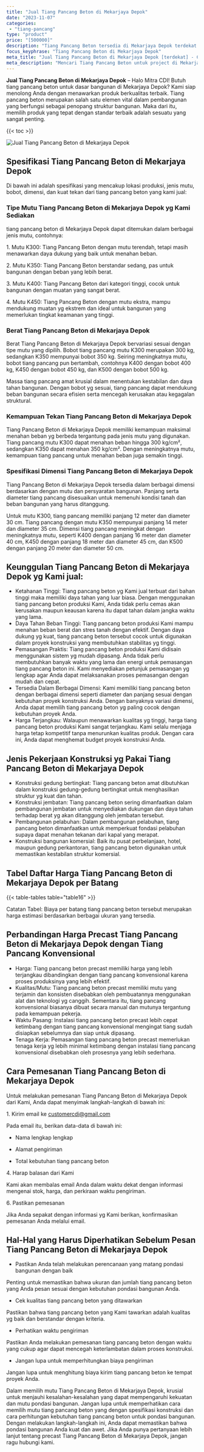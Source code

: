 ```yaml
---
title: "Jual Tiang Pancang Beton di Mekarjaya Depok"
date: "2023-11-07"
categories:
 - "tiang-pancang"
type: "product"
price: "[500000]"
description: "Tiang Pancang Beton tersedia di Mekarjaya Depok terdekat. Tiang Pancang Beton ini umumnya digunakan dalam pekerjaan pembangunan sebagai fondasi yang tahan lama dan berkualitas tinggi. Hubungi kami untuk mendapatkan lebih lanjut."
focus_keyphrase: "Tiang Pancang Beton di Mekarjaya Depok"
meta_title: "Jual Tiang Pancang Beton di Mekarjaya Depok [terdekat] - CDI"
meta_description: "Mencari Tiang Pancang Beton untuk project di Mekarjaya Depok? Kami menawarkan Tiang Pancang Beton yang berkualitas untuk pembangunan. Segera dapatkan harga terbaik sekarang."
---
```


**Jual Tiang Pancang Beton di Mekarjaya Depok** – Halo Mitra CDI! Butuh tiang pancang beton untuk dasar bangunan di Mekarjaya Depok? Kami siap menolong Anda dengan menawarkan produk berkualitas terbaik. Tiang pancang beton merupakan salah satu elemen vital dalam pembangunan yang berfungsi sebagai penopang struktur bangunan. Maka dari itu, memilih produk yang tepat dengan standar terbaik adalah sesuatu yang sangat penting.

{{< toc >}}

![Jual Tiang Pancang Beton di Mekarjaya Depok](/images/tiang-pancang/tiang-pancang-08.jpg)

## Spesifikasi Tiang Pancang Beton di Mekarjaya Depok

Di bawah ini adalah spesifikasi yang mencakup lokasi produksi, jenis mutu, bobot, dimensi, dan kuat tekan dari tiang pancang beton yang kami jual:

### Tipe Mutu Tiang Pancang Beton di Mekarjaya Depok yg Kami Sediakan

tiang pancang beton di Mekarjaya Depok dapat ditemukan dalam berbagai jenis mutu, contohnya:

1\. Mutu K300: Tiang Pancang Beton dengan mutu terendah, tetapi masih menawarkan daya dukung yang baik untuk menahan beban.

2\. Mutu K350: Tiang Pancang Beton berstandar sedang, pas untuk bangunan dengan beban yang lebih berat.

3\. Mutu K400: Tiang Pancang Beton dari kategori tinggi, cocok untuk bangunan dengan muatan yang sangat berat.

4\. Mutu K450: Tiang Pancang Beton dengan mutu ekstra, mampu mendukung muatan yg ekstrem dan ideal untuk bangunan yang memerlukan tingkat keamanan yang tinggi.

### Berat Tiang Pancang Beton di Mekarjaya Depok

Berat Tiang Pancang Beton di Mekarjaya Depok bervariasi sesuai dengan tipe mutu yang dipilih. Bobot tiang pancang mutu K300 merupakan 300 kg, sedangkan K350 mempunyai bobot 350 kg. Seiring meningkatnya mutu, bobot tiang pancang pun bertambah, contohnya K400 dengan bobot 400 kg, K450 dengan bobot 450 kg, dan K500 dengan bobot 500 kg.

Massa tiang pancang amat krusial dalam menentukan kestabilan dan daya tahan bangunan. Dengan bobot yg sesuai, tiang pancang dapat mendukung beban bangunan secara efisien serta mencegah kerusakan atau kegagalan struktural.

### Kemampuan Tekan Tiang Pancang Beton di Mekarjaya Depok

Tiang Pancang Beton di Mekarjaya Depok memiliki kemampuan maksimal menahan beban yg berbeda tergantung pada jenis mutu yang digunakan. Tiang pancang mutu K300 dapat menahan beban hingga 300 kg/cm², sedangkan K350 dapat menahan 350 kg/cm². Dengan meningkatnya mutu, kemampuan tiang pancang untuk menahan beban juga semakin tinggi.

### Spesifikasi Dimensi Tiang Pancang Beton di Mekarjaya Depok

Tiang Pancang Beton di Mekarjaya Depok tersedia dalam berbagai dimensi berdasarkan dengan mutu dan persyaratan bangunan. Panjang serta diameter tiang pancang disesuaikan untuk memenuhi kondisi tanah dan beban bangunan yang harus ditanggung.

Untuk mutu K300, tiang pancang memiliki panjang 12 meter dan diameter 30 cm. Tiang pancang dengan mutu K350 mempunyai panjang 14 meter dan diameter 35 cm. Dimensi tiang pancang meningkat dengan meningkatnya mutu, seperti K400 dengan panjang 16 meter dan diameter 40 cm, K450 dengan panjang 18 meter dan diameter 45 cm, dan K500 dengan panjang 20 meter dan diameter 50 cm.

## Keunggulan Tiang Pancang Beton di Mekarjaya Depok yg Kami jual:

*   Ketahanan Tinggi: Tiang pancang beton yg Kami jual terbuat dari bahan tinggi maka memiliki daya tahan yang luar biasa. Dengan menggunakan tiang pancang beton produksi Kami, Anda tidak perlu cemas akan kerusakan maupun keausan karena itu dapat tahan dalam jangka waktu yang lama.
*   Daya Tahan Beban Tinggi: Tiang pancang beton produksi Kami mampu menahan beban berat dan stres tanah dengan efektif. Dengan daya dukung yg kuat, tiang pancang beton tersebut cocok untuk digunakan dalam proyek konstruksi yang membutuhkan stabilitas yg tinggi.
*   Pemasangan Praktis: Tiang pancang beton produksi Kami didisain menggunakan sistem yg mudah dipasang. Anda tidak perlu membutuhkan banyak waktu yang lama dan energi untuk pemasangan tiang pancang beton ini. Kami menyediakan petunjuk pemasangan yg lengkap agar Anda dapat melaksanakan proses pemasangan dengan mudah dan cepat.
*   Tersedia Dalam Berbagai Dimensi: Kami memiliki tiang pancang beton dengan berbagai dimensi seperti diameter dan panjang sesuai dengan kebutuhan proyek konstruksi Anda. Dengan banyaknya variasi dimensi, Anda dapat memilih tiang pancang beton yg paling cocok dengan kebutuhan proyek Anda.
*   Harga Terjangkau: Walaupun menawarkan kualitas yg tinggi, harga tiang pancang beton produksi Kami sangat terjangkau. Kami selalu menjaga harga tetap kompetitif tanpa menurunkan kualitas produk. Dengan cara ini, Anda dapat menghemat budget proyek konstruksi Anda.

## Jenis Pekerjaan Konstruksi yg Pakai Tiang Pancang Beton di Mekarjaya Depok

*   Konstruksi gedung bertingkat: Tiang pancang beton amat dibutuhkan dalam konstruksi gedung-gedung bertingkat untuk menghasilkan struktur yg kuat dan tahan.
*   Konstruksi jembatan: Tiang pancang beton sering dimanfaatkan dalam pembangunan jembatan untuk menyediakan dukungan dan daya tahan terhadap berat yg akan ditanggung oleh jembatan tersebut.
*   Pembangunan pelabuhan: Dalam pembangunan pelabuhan, tiang pancang beton dimanfaatkan untuk memperkuat fondasi pelabuhan supaya dapat menahan tekanan dari kapal yang merapat.
*   Konstruksi bangunan komersial: Baik itu pusat perbelanjaan, hotel, maupun gedung perkantoran, tiang pancang beton digunakan untuk memastikan kestabilan struktur komersial.

## Tabel Daftar Harga Tiang Pancang Beton di Mekarjaya Depok per Batang

{{< table-tables table="table16" >}}

Catatan Tabel: Biaya per batang tiang pancang beton tersebut merupakan harga estimasi berdasarkan berbagai ukuran yang tersedia.

## Perbandingan Harga Precast Tiang Pancang Beton di Mekarjaya Depok dengan Tiang Pancang Konvensional

*   Harga: Tiang pancang beton precast memiliki harga yang lebih terjangkau dibandingkan dengan tiang pancang konvensional karena proses produksinya yang lebih efektif.
*   Kualitas/Mutu: Tiang pancang beton precast memiliki mutu yang terjamin dan konsisten disebabkan oleh pembuatannya menggunakan alat dan teknologi yg canggih. Sementara itu, tiang pancang konvensional biasanya dibuat secara manual dan mutunya tergantung pada kemampuan pekerja.
*   Waktu Pasang: Instalasi tiang pancang beton precast lebih cepat ketimbang dengan tiang pancang konvensional mengingat tiang sudah disiapkan sebelumnya dan siap untuk dipasang.
*   Tenaga Kerja: Pemasangan tiang pancang beton precast memerlukan tenaga kerja yg lebih minimal ketimbang dengan instalasi tiang pancang konvensional disebabkan oleh prosesnya yang lebih sederhana.

## Cara Pemesanan Tiang Pancang Beton di Mekarjaya Depok

Untuk melakukan pemesanan Tiang Pancang Beton di Mekarjaya Depok dari Kami, Anda dapat menyimak langkah-langkah di bawah ini:

1\.  Kirim email ke customercdi@gmail.com

Pada email itu, berikan data-data di bawah ini:

*   Nama lengkap lengkap

*   Alamat pengiriman

*   Total kebutuhan tiang pancang beton

4\.  Harap balasan dari Kami

Kami akan membalas email Anda dalam waktu dekat dengan informasi mengenai stok, harga, dan perkiraan waktu pengiriman.

6\.  Pastikan pemesanan

Jika Anda sepakat dengan informasi yg Kami berikan, konfirmasikan pemesanan Anda melalui email.

## Hal-Hal yang Harus Diperhatikan Sebelum Pesan Tiang Pancang Beton di Mekarjaya Depok

*   Pastikan Anda telah melakukan perencanaan yang matang pondasi bangunan dengan baik

Penting untuk memastikan bahwa ukuran dan jumlah tiang pancang beton yang Anda pesan sesuai dengan kebutuhan pondasi bangunan Anda.
*   Cek kualitas tiang pancang beton yang ditawarkan

Pastikan bahwa tiang pancang beton yang Kami tawarkan adalah kualitas yg baik dan berstandar dengan kriteria.
*   Perhatikan waktu pengiriman

Pastikan Anda melakukan pemesanan tiang pancang beton dengan waktu yang cukup agar dapat mencegah keterlambatan dalam proses konstruksi.
*   Jangan lupa untuk memperhitungkan biaya pengiriman

Jangan lupa untuk menghitung biaya kirim tiang pancang beton ke tempat proyek Anda.

Dalam memilih mutu Tiang Pancang Beton di Mekarjaya Depok, krusial untuk menjauhi kesalahan-kesalahan yang dapat mempengaruhi kekuatan dan mutu pondasi bangunan. Jangan lupa untuk memperhatikan cara memilih mutu tiang pancang beton yang dengan spesifikasi konstruksi dan cara perhitungan kebutuhan tiang pancang beton untuk pondasi bangunan. Dengan melakukan langkah-langkah ini, Anda dapat memastikan bahwa pondasi bangunan Anda kuat dan awet. Jika Anda punya pertanyaan lebih lanjut tentang precast Tiang Pancang Beton di Mekarjaya Depok, jangan ragu hubungi kami.